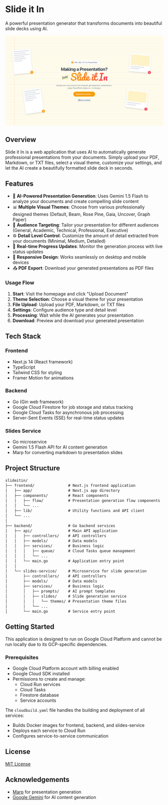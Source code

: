 # Slide it In

A powerful presentation generator that transforms documents into beautiful slide decks using AI.

![Slide it In](docs/hero.png)



## Overview

Slide it In is a web application that uses AI to automatically generate professional presentations from your documents. Simply upload your PDF, Markdown, or TXT files, select a visual theme, customize your settings, and let the AI create a beautifully formatted slide deck in seconds.

## Features

- 🤖 **AI-Powered Presentation Generation**: Uses Gemini 1.5 Flash to analyze your documents and create compelling slide content
- 📊 **Multiple Visual Themes**: Choose from various professionally designed themes (Default, Beam, Rose Pine, Gaia, Uncover, Graph Paper)
- 🎯 **Audience Targeting**: Tailor your presentation for different audiences (General, Academic, Technical, Professional, Executive)
- ⚙️ **Detail Level Control**: Customize the amount of detail extracted from your documents (Minimal, Medium, Detailed)
- 🔄 **Real-time Progress Updates**: Monitor the generation process with live status updates
- 📱 **Responsive Design**: Works seamlessly on desktop and mobile devices
- 📤 **PDF Export**: Download your generated presentations as PDF files


### Usage Flow

1. **Start**: Visit the homepage and click "Upload Document"
2. **Theme Selection**: Choose a visual theme for your presentation
3. **File Upload**: Upload your PDF, Markdown, or TXT files
4. **Settings**: Configure audience type and detail level
5. **Processing**: Wait while the AI generates your presentation
6. **Download**: Preview and download your generated presentation

## Tech Stack

### Frontend
- Next.js 14 (React framework)
- TypeScript
- Tailwind CSS for styling
- Framer Motion for animations

### Backend
- Go (Gin web framework)
- Google Cloud Firestore for job storage and status tracking
- Google Cloud Tasks for asynchronous job processing
- Server-Sent Events (SSE) for real-time status updates

### Slides Service
- Go microservice
- Gemini 1.5 Flash API for AI content generation
- Marp for converting markdown to presentation slides

## Project Structure

```
slideitin/
├── frontend/               # Next.js frontend application
│   ├── app/                # Next.js app directory
│   ├── components/         # React components
│   │   ├── flow/           # Presentation generation flow components
│   │   └── ...
│   ├── lib/                # Utility functions and API client
│   └── ...
│
├── backend/                # Go backend services
│   ├── api/                # Main API application
│   │   ├── controllers/    # API controllers
│   │   ├── models/         # Data models
│   │   ├── services/       # Business logic
│   │   │   ├── queue/      # Cloud Tasks queue management
│   │   │   └── ...
│   │   └── main.go         # Application entry point
│   │
│   └── slides-service/     # Microservice for slide generation
│       ├── controllers/    # API controllers
│       ├── models/         # Data models
│       ├── services/       # Business logic
│       │   ├── prompts/    # AI prompt templates
│       │   ├── slides/     # Slide generation service
│       │   │   └── themes/ # Presentation theme files
│       │   └── ...
│       └── main.go         # Service entry point
```

## Getting Started

This application is designed to run on Google Cloud Platform and cannot be run locally due to its GCP-specific dependencies.

### Prerequisites

- Google Cloud Platform account with billing enabled
- Google Cloud SDK installed
- Permissions to create and manage:
  - Cloud Run services
  - Cloud Tasks
  - Firestore database
  - Service accounts

The `cloudbuild.yaml` file handles the building and deployment of all services:
- Builds Docker images for frontend, backend, and slides-service
- Deploys each service to Cloud Run
- Configures service-to-service communication

## License

[MIT License](LICENSE)

## Acknowledgements

- [Marp](https://marp.app/) for presentation generation
- [Google Gemini](https://ai.google.dev/gemini-api) for AI content generation 
